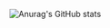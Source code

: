 ![Anurag's GitHub stats](https://github-readme-stats.vercel.app/api?username=zMatty282&show_icons=true&theme=dark)
